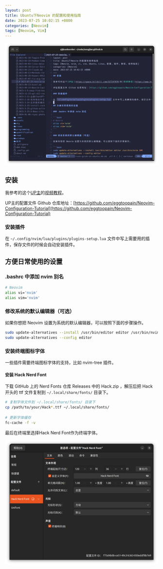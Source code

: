 ```yaml
---
layout: post
title: Ubuntu下Neovim 的配置和使用指南
date: 2023-07-25 10:02:15 +0800
categories: [Neovim]
tags: [Neovim, Vim]
---
```

![Neovim](/assets/img/2023-7-7-neovim-user-guide/nvim.jpg)

## 安装

我参考的这个[UP主](https://space.bilibili.com/327247876)的[视频教程](https://www.bilibili.com/video/BV1Td4y1578E/?share_source=copy_web&vd_source=9ac42cf3f70b167e73c61a9cf1563e1e)。

UP主的配置文件 Github 仓库地址：[https://github.com/eggtoopain/Neovim-Configuration-Tutorial](https://github.com/eggtoopain/Neovim-Configuration-Tutorial)

### 安装插件

在 `~/.config/nvim/lua/plugins/plugins-setup.lua` 文件中写上需要用的插件，保存文件的时候会自动安装插件。

## 方便日常使用的设置

### .bashrc 中添加 nvim 别名

```bash
# Neovim
alias vi='nvim'
alias vim='nvim'
```

### 修改系统的默认编辑器（可选）

如果你想把 Neovim 设置为系统的默认编辑器，可以按照下面的步骤操作。

```bash
sudo update-alternatives --install /usr/bin/editor editor /usr/bin/nvim 100
sudo update-alternatives --config editor
```

### 安装终端图标字体

一些插件需要终端图标字体的支持，比如 nvim-tree 插件。

#### 安装 Hack Nerd Font

下载 GitHub 上的 Nerd Fonts 仓库 Releases 中的 Hack.zip ，解压后把 Hack 开头的 ttf 文件复制到 `~/.local/share/fonts/` 目录下。

```bash
# 复制字体文件到 ~/.local/share/fonts/ 目录下
cp /path/to/your/Hack*.ttf ~/.local/share/fonts/

# 更新字体缓存
fc-cache -f -v
```

最后在终端里选择Hack Nerd Font作为终端字体。

![Hack Nerd Font](/assets/img/2023-7-7-neovim-user-guide/hack-nerd-font.jpg)
